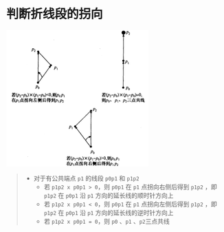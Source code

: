 # 判断折线段的拐向

![image](./图解.jpg)

> - 对于有公共端点 `p1` 的线段 `p0p1` 和 `p1p2`
>   - 若 `p1p2 x p0p1 > 0`，则 `p0p1` 在 `p1` 点拐向右侧后得到 `p1p2` ，即 `p1p2` 在 `p0p1` 沿 `p1` 方向的延长线的顺时针方向上
>   - 若 `p1p2 x p0p1 < 0`，则 `p0p1` 在 `p1` 点拐向左侧后得到 `p1p2` ，即 `p1p2` 在 `p0p1` 沿 `p1` 方向的延长线的逆时针方向上
>   - 若 `p1p2 x p0p1 = 0`，则 `p0` 、`p1` 、`p2`三点共线
